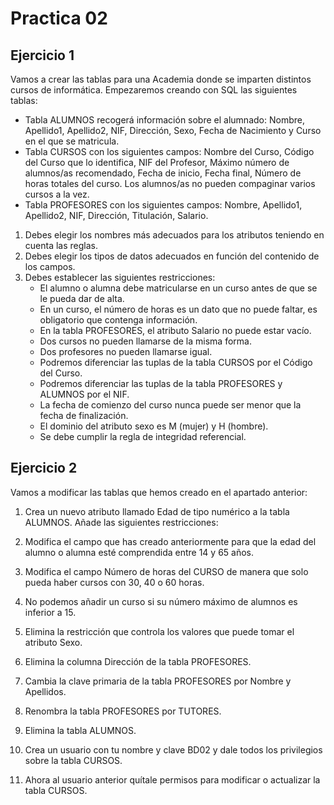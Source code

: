 # Practica 02
## Ejercicio 1
Vamos a crear las tablas para una Academia donde se imparten distintos cursos de informática. Empezaremos creando con SQL las siguientes tablas:

* Tabla ALUMNOS recogerá información sobre el alumnado: Nombre, Apellido1, Apellido2, NIF, Dirección, Sexo, Fecha de Nacimiento y Curso en el que se matricula.
* Tabla CURSOS con los siguientes campos: Nombre del Curso, Código del Curso que lo identifica, NIF del Profesor, Máximo número de alumnos/as recomendado, Fecha de inicio, Fecha final, Número de horas totales del curso. Los alumnos/as no pueden compaginar varios cursos a la vez.
* Tabla PROFESORES con los siguientes campos: Nombre, Apellido1, Apellido2, NIF, Dirección, Titulación, Salario.
1. Debes elegir los nombres más adecuados para los atributos teniendo en cuenta las reglas.
2. Debes elegir los tipos de datos adecuados en función del contenido de los campos.
3. Debes establecer las siguientes restricciones:
	+ El alumno o alumna debe matricularse en un curso antes de que se le pueda dar de alta.
	+ En un curso, el número de horas es un dato que no puede faltar, es obligatorio que contenga información.
	+ En la tabla PROFESORES, el atributo Salario no puede estar vacío.
	+ Dos cursos no pueden llamarse de la misma forma.
	+ Dos profesores no pueden llamarse igual.
	+ Podremos diferenciar las tuplas de la tabla CURSOS por el Código del Curso.
	+ Podremos diferenciar las tuplas de la tabla PROFESORES y ALUMNOS por el NIF.
	+ La fecha de comienzo del curso nunca puede ser menor que la fecha de finalización.
	+ El dominio del atributo sexo es M (mujer) y H (hombre).
	+ Se debe cumplir la regla de integridad referencial.


## Ejercicio 2
Vamos a modificar las tablas que hemos creado en el apartado anterior:

1. Crea un nuevo atributo llamado Edad de tipo numérico a la tabla ALUMNOS.
Añade las siguientes restricciones:

2. Modifica el campo que has creado anteriormente para que la edad del alumno o alumna esté comprendida entre 14 y 65 años.
3. Modifica el campo Número de horas del CURSO de manera que solo pueda haber cursos con 30, 40 o 60 horas.
4. No podemos añadir un curso si su número máximo de alumnos es inferior a 15.
5. Elimina la restricción que controla los valores que puede tomar el atributo Sexo.
6. Elimina la columna Dirección de la tabla PROFESORES.
7. Cambia la clave primaria de la tabla PROFESORES por Nombre y Apellidos.
8. Renombra la tabla PROFESORES por TUTORES.
9. Elimina la tabla ALUMNOS.
10. Crea un usuario con tu nombre y clave BD02 y dale todos los privilegios sobre la tabla CURSOS.
11. Ahora al usuario anterior quítale permisos para modificar o actualizar la tabla CURSOS.